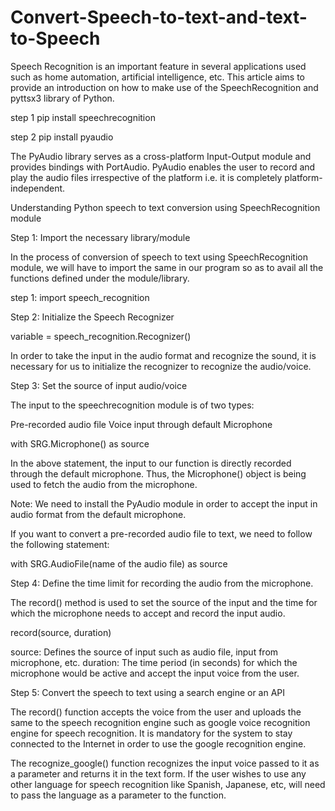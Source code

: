 # Convert-Speech-to-text-and-text-to-Speech
Speech Recognition is an important feature in several applications used such as home automation, artificial intelligence, etc. This article aims to provide an introduction on how to make use of the SpeechRecognition and pyttsx3 library of Python.

step 1
  pip install speechrecognition
 
 step 2
  pip install pyaudio
  
The PyAudio library serves as a cross-platform Input-Output module and provides bindings with PortAudio. PyAudio enables the user to record and play the audio files irrespective of the platform i.e. it is completely platform-independent.


Understanding Python speech to text conversion using SpeechRecognition module

Step 1: Import the necessary library/module

In the process of conversion of speech to text using SpeechRecognition module, we will have to import the same in our program so as to avail all the functions defined under the module/library.

step 1: import speech_recognition

Step 2: Initialize the Speech Recognizer

variable = speech_recognition.Recognizer()

In order to take the input in the audio format and recognize the sound, it is necessary for us to initialize the recognizer to recognize the audio/voice.

Step 3: Set the source of input audio/voice

The input to the speechrecognition module is of two types:

Pre-recorded audio file
Voice input through default Microphone

with SRG.Microphone() as source

In the above statement, the input to our function is directly recorded through the default microphone. Thus, the Microphone() object is being used to fetch the audio from the microphone.

Note: We need to install the PyAudio module in order to accept the input in audio format from the default microphone.

If you want to convert a pre-recorded audio file to text, we need to follow the following statement:

with SRG.AudioFile(name of the audio file) as source

Step 4: Define the time limit for recording the audio from the microphone.

The record() method is used to set the source of the input and the time for which the microphone needs to accept and record the input audio.

record(source, duration)

source: Defines the source of input such as audio file, input from microphone, etc.
duration: The time period (in seconds) for which the microphone would be active and accept the input voice from the user.

Step 5: Convert the speech to text using a search engine or an API

The record() function accepts the voice from the user and uploads the same to the speech recognition engine such as google voice recognition engine for speech recognition. It is mandatory for the system to stay connected to the Internet in order to use the google recognition engine.

The recognize_google() function recognizes the input voice passed to it as a parameter and returns it in the text form. If the user wishes to use any other language for speech recognition like Spanish, Japanese, etc, will need to pass the language as a parameter to the function.
  
